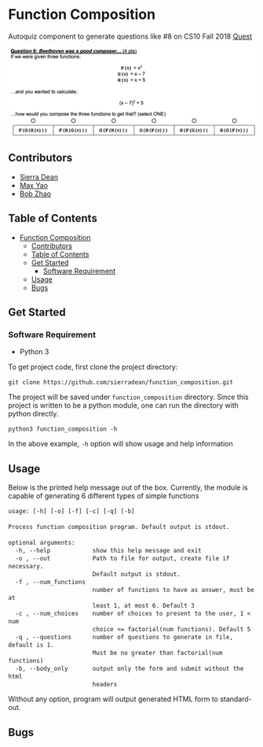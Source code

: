 # Function Composition

Autoquiz component to generate questions like #8 on CS10 Fall 2018 [Quest](http://cs10.org/fa19/exams/quest/2018Fa/exam.pdf)

![Question Example](assets/images/example_question.png)

## Contributors

- [Sierra Dean](https://github.com/sierradean)
- [Max Yao](https://github.com/bojinyao)
- [Bob Zhao](https://github.com/honglizhaobob)

## Table of Contents

- [Function Composition](#function-composition)
  - [Contributors](#contributors)
  - [Table of Contents](#table-of-contents)
  - [Get Started](#get-started)
    - [Software Requirement](#software-requirement)
  - [Usage](#usage)
  - [Bugs](#bugs)
  
## Get Started

### Software Requirement

- Python 3

To get project code, first clone the project directory:

```shell
git clone https://github.com/sierradean/function_composition.git
```

The project will be saved under `function_composition` directory. Since this project is written to be a python module, one can run the directory with python directly.

```shell
python3 function_composition -h
```

In the above example, `-h` option will show usage and help information

## Usage

Below is the printed help message out of the box. Currently, the module is capable of generating 6 different types of simple functions

```text
usage: [-h] [-o] [-f] [-c] [-q] [-b]

Process function composition program. Default output is stdout.

optional arguments:
  -h, --help            show this help message and exit
  -o , --out            Path to file for output, create file if necessary.
                        Default output is stdout.
  -f , --num_functions
                        number of functions to have as answer, must be at
                        least 1, at most 6. Default 3
  -c , --num_choices    number of choices to present to the user, 1 < num
                        choice <= factorial(num functions). Default 5
  -q , --questions      number of questions to generate in file, default is 1.
                        Must be no greater than factorial(num functions)
  -b, --body_only       output only the form and submit without the html
                        headers
```

Without any option, program will output generated HTML form to standard-out.

## Bugs

